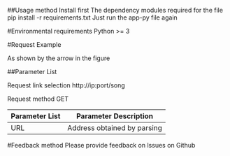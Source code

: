 ##Usage method
Install first
The dependency modules required for the file
pip install -r requirements.txt
Just run the app-py file again

#Environmental requirements
Python >= 3

#Request Example

As shown by the arrow in the figure

##Parameter List

Request link selection http://ip:port/song  

Request method GET

|Parameter List | Parameter Description|
|  ----  | ---- |
|URL | Address obtained by parsing|


#Feedback method
Please provide feedback on lssues on Github
